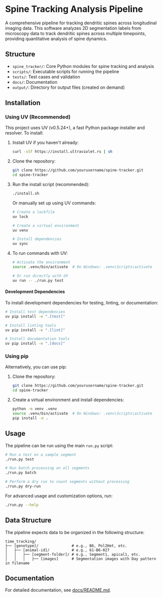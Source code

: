 # Spine Tracking Analysis Pipeline

A comprehensive pipeline for tracking dendritic spines across longitudinal imaging data. This software analyzes 2D segmentation labels from microscopy data to track dendritic spines across multiple timepoints, providing quantitative analysis of spine dynamics.

## Structure
- `spine_tracker/`: Core Python modules for spine tracking and analysis
- `scripts/`: Executable scripts for running the pipeline
- `tests/`: Test cases and validation
- `docs/`: Documentation
- `output/`: Directory for output files (created on demand)

## Installation

### Using UV (Recommended)

This project uses UV (v0.5.24+), a fast Python package installer and resolver. To install:

1. Install UV if you haven't already:
   ```bash
   curl -sSf https://install.ultraviolet.rs | sh
   ```

2. Clone the repository:
   ```bash
   git clone https://github.com/yourusername/spine-tracker.git
   cd spine-tracker
   ```

3. Run the install script (recommended):
   ```bash
   ./install.sh
   ```
   
   Or manually set up using UV commands:
   ```bash
   # Create a lockfile
   uv lock
   
   # Create a virtual environment
   uv venv
   
   # Install dependencies
   uv sync
   ```

4. To run commands with UV:
   ```bash
   # Activate the environment
   source .venv/bin/activate  # On Windows: .venv\Scripts\activate
   
   # Or run directly with UV
   uv run -- ./run.py test
   ```

#### Development Dependencies

To install development dependencies for testing, linting, or documentation:

```bash
# Install test dependencies
uv pip install -e ".[test]"

# Install linting tools
uv pip install -e ".[lint]"

# Install documentation tools
uv pip install -e ".[docs]"
```

### Using pip

Alternatively, you can use pip:

1. Clone the repository:
   ```bash
   git clone https://github.com/yourusername/spine-tracker.git
   cd spine-tracker
   ```

2. Create a virtual environment and install dependencies:
   ```bash
   python -m venv .venv
   source .venv/bin/activate  # On Windows: .venv\Scripts\activate
   pip install -e .
   ```

## Usage

The pipeline can be run using the main `run.py` script:

```bash
# Run a test on a sample segment
./run.py test

# Run batch processing on all segments
./run.py batch

# Perform a dry run to count segments without processing
./run.py dry-run
```

For advanced usage and customization options, run:
```bash
./run.py --help
```

## Data Structure

The pipeline expects data to be organized in the following structure:
```
time_tracking/
├── [genotype]/               # e.g., B6, Pol2Het, etc.
│   ├── [animal-id]/          # e.g., 61-B6-027
│   │   ├── [segment-folder]/ # e.g., Segment1, apical1, etc.
│   │   │   ├── [images]      # Segmentation images with Day pattern in filename
```

## Documentation

For detailed documentation, see [docs/README.md](docs/README.md).

